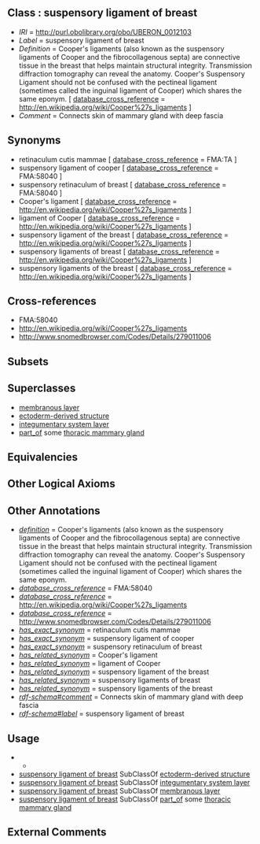 
## Class : suspensory ligament of breast

 * *IRI* = http://purl.obolibrary.org/obo/UBERON_0012103
 * *Label* = suspensory ligament of breast
 * *Definition* = Cooper's ligaments (also known as the suspensory ligaments of Cooper and the fibrocollagenous septa) are connective tissue in the breast that helps maintain structural integrity. Transmission diffraction tomography can reveal the anatomy. Cooper's Suspensory Ligament should not be confused with the pectineal ligament (sometimes called the inguinal ligament of Cooper) which shares the same eponym. [ [database_cross_reference](../../ef/oboInOwl#hasDbXref.md) = http://en.wikipedia.org/wiki/Cooper%27s_ligaments ]
 * *Comment* = Connects skin of mammary gland with deep fascia

## Synonyms

 * retinaculum cutis mammae [ [database_cross_reference](../../ef/oboInOwl#hasDbXref.md) = FMA:TA ]
 * suspensory ligament of cooper [ [database_cross_reference](../../ef/oboInOwl#hasDbXref.md) = FMA:58040 ]
 * suspensory retinaculum of breast [ [database_cross_reference](../../ef/oboInOwl#hasDbXref.md) = FMA:58040 ]
 * Cooper's ligament [ [database_cross_reference](../../ef/oboInOwl#hasDbXref.md) = http://en.wikipedia.org/wiki/Cooper%27s_ligaments ]
 * ligament of Cooper [ [database_cross_reference](../../ef/oboInOwl#hasDbXref.md) = http://en.wikipedia.org/wiki/Cooper%27s_ligaments ]
 * suspensory ligament of the breast [ [database_cross_reference](../../ef/oboInOwl#hasDbXref.md) = http://en.wikipedia.org/wiki/Cooper%27s_ligaments ]
 * suspensory ligaments of breast [ [database_cross_reference](../../ef/oboInOwl#hasDbXref.md) = http://en.wikipedia.org/wiki/Cooper%27s_ligaments ]
 * suspensory ligaments of the breast [ [database_cross_reference](../../ef/oboInOwl#hasDbXref.md) = http://en.wikipedia.org/wiki/Cooper%27s_ligaments ]

## Cross-references

 * FMA:58040
 * http://en.wikipedia.org/wiki/Cooper%27s_ligaments
 * http://www.snomedbrowser.com/Codes/Details/279011006

## Subsets


## Superclasses

 * [membranous layer](../../UBERON/58/UBERON_0000158.md)
 * [ectoderm-derived structure](../../UBERON/21/UBERON_0004121.md)
 * [integumentary system layer](../../UBERON/54/UBERON_0013754.md)
 * [part_of](../../BFO/50/BFO_0000050.md) some [thoracic mammary gland](../../UBERON/00/UBERON_0005200.md)

## Equivalencies


## Other Logical Axioms


## Other Annotations

 * *[definition](../../IAO/15/IAO_0000115.md)* = Cooper's ligaments (also known as the suspensory ligaments of Cooper and the fibrocollagenous septa) are connective tissue in the breast that helps maintain structural integrity. Transmission diffraction tomography can reveal the anatomy. Cooper's Suspensory Ligament should not be confused with the pectineal ligament (sometimes called the inguinal ligament of Cooper) which shares the same eponym.
 * *[database_cross_reference](../../ef/oboInOwl#hasDbXref.md)* = FMA:58040
 * *[database_cross_reference](../../ef/oboInOwl#hasDbXref.md)* = http://en.wikipedia.org/wiki/Cooper%27s_ligaments
 * *[database_cross_reference](../../ef/oboInOwl#hasDbXref.md)* = http://www.snomedbrowser.com/Codes/Details/279011006
 * *[has_exact_synonym](../../ym/oboInOwl#hasExactSynonym.md)* = retinaculum cutis mammae
 * *[has_exact_synonym](../../ym/oboInOwl#hasExactSynonym.md)* = suspensory ligament of cooper
 * *[has_exact_synonym](../../ym/oboInOwl#hasExactSynonym.md)* = suspensory retinaculum of breast
 * *[has_related_synonym](../../ym/oboInOwl#hasRelatedSynonym.md)* = Cooper's ligament
 * *[has_related_synonym](../../ym/oboInOwl#hasRelatedSynonym.md)* = ligament of Cooper
 * *[has_related_synonym](../../ym/oboInOwl#hasRelatedSynonym.md)* = suspensory ligament of the breast
 * *[has_related_synonym](../../ym/oboInOwl#hasRelatedSynonym.md)* = suspensory ligaments of breast
 * *[has_related_synonym](../../ym/oboInOwl#hasRelatedSynonym.md)* = suspensory ligaments of the breast
 * *[rdf-schema#comment](../../nt/rdf-schema#comment.md)* = Connects skin of mammary gland with deep fascia
 * *[rdf-schema#label](../../el/rdf-schema#label.md)* = suspensory ligament of breast

## Usage

 * -
 * [suspensory ligament of breast](../../UBERON/03/UBERON_0012103.md) SubClassOf [ectoderm-derived structure](../../UBERON/21/UBERON_0004121.md)
 * [suspensory ligament of breast](../../UBERON/03/UBERON_0012103.md) SubClassOf [integumentary system layer](../../UBERON/54/UBERON_0013754.md)
 * [suspensory ligament of breast](../../UBERON/03/UBERON_0012103.md) SubClassOf [membranous layer](../../UBERON/58/UBERON_0000158.md)
 * [suspensory ligament of breast](../../UBERON/03/UBERON_0012103.md) SubClassOf [part_of](../../BFO/50/BFO_0000050.md) some [thoracic mammary gland](../../UBERON/00/UBERON_0005200.md)

## External Comments


